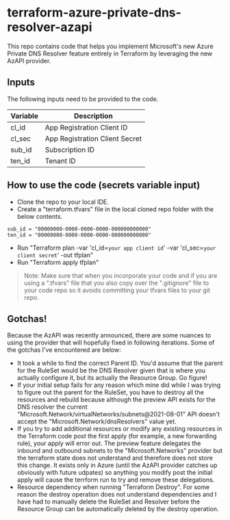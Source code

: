 # terraform-azure-private-dns-resolver-azapi

This repo contains code that helps you implement Microsoft's new Azure Private DNS Resolver feature entirely in Terraform by leveraging the new AzAPI provider.

## Inputs

The following inputs need to be provided to the code.

| Variable | Description |
| ------ | ------ |
| cl_id | App Registration Client ID |
| cl_sec | App Registration Client Secret |
| sub_id | Subscription ID |
| ten_id | Tenant ID |

## How to use the code (secrets variable input)

- Clone the repo to your local IDE.
- Create a "terraform.tfvars" file in the local cloned repo folder with the below contents.

```hcl
sub_id = "00000000-0000-0000-0000-000000000000"
ten_id = "00000000-0000-0000-0000-000000000000"
```

- Run "Terraform plan -var 'cl_id=`your app client id`' -var 'cl_sec=`your client secret`' -out tfplan"
- Run "Terraform apply tfplan"

> Note: Make sure that when you incorporate your code and if you are using a ".tfvars" file that you also copy over the ".gitignore" file to your code repo so it avoids committing your tfvars files to your git repo.

## Gotchas!

Because the AzAPI was recently announced, there are some nuances to using the provider that will hopefully fixed in following iterations. Some of the gotchas I've encountered are below:
- It took a while to find the correct Parent ID. You'd assume that the parent for the RuleSet would be the DNS Resolver given that is where you actually configure it, but its actually the Resource Group. Go figure!
- If your initial setup fails for any reason which mine did while I was trying to figure out the parent for the RuleSet, you have to destroy all the resources and rebuild because although the preview API exists for the DNS resolver the current "Microsoft.Network/virtualNetworks/subnets@2021-08-01" API doesn't accept the "Microsoft.Network/dnsResolvers" value yet.
- If you try to add additional resources or modify any existing resources in the Terraform code post the first apply (for example, a new forwarding rule), your apply will error out. The preview feature delegates the inbound and outbound subnets to the "Microsoft.Networks" provider but the terraform state does not understand and therefore does not store this change. It exists only in Azure (until the AzAPI provider catches up obviously with future udpates) so anything you modify post the initial apply will cause the terrform run to try and remove these delegations. 
- Resource dependency when running "Terraform Destroy". For some reason the destroy operation does not understand dependencies and I have had to manually delete the RuleSet and Resolver before the Resource Group can be automatically deleted by the destroy operation.

